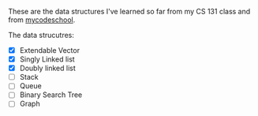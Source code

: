 These are the data structures I've learned so far from my CS 131 class and from [mycodeschool](https://www.youtube.com/playlist?list=PL2_aWCzGMAwI3W_JlcBbtYTwiQSsOTa6P).

The data strucutres:
- [x] Extendable Vector
- [x] Singly Linked list
- [x] Doubly linked list
- [ ] Stack
- [ ] Queue
- [ ] Binary Search Tree
- [ ] Graph